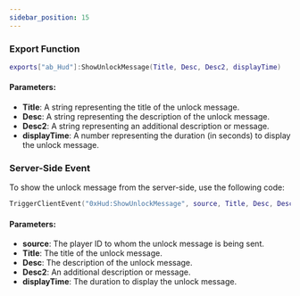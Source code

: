 ```yaml
---
sidebar_position: 15
---
```


### Export Function
```lua
exports["ab_Hud"]:ShowUnlockMessage(Title, Desc, Desc2, displayTime)
```
#### Parameters:
- **Title**: A string representing the title of the unlock message.
- **Desc**: A string representing the description of the unlock message.
- **Desc2**: A string representing an additional description or message.
- **displayTime**: A number representing the duration (in seconds) to display the unlock message.

### Server-Side Event
To show the unlock message from the server-side, use the following code:
```lua
TriggerClientEvent("0xHud:ShowUnlockMessage", source, Title, Desc, Desc2, displayTime)
```
#### Parameters:
- **source**: The player ID to whom the unlock message is being sent.
- **Title**: The title of the unlock message.
- **Desc**: The description of the unlock message.
- **Desc2**: An additional description or message.
- **displayTime**: The duration to display the unlock message.
